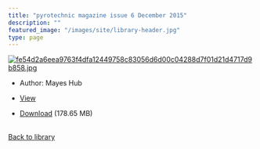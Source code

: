 ```yaml
---
title: "pyrotechnic magazine issue 6 December 2015"
description: ""
featured_image: "/images/site/library-header.jpg"
type: page
---
```


<a href="https://drive.google.com/file/d/1xABGltUcTN_hrpTo7Ne7tXXzP6cWs5T_/view" target="_blank">![fe54d2a6eea9763f4dfa12449758c83056d6d00c04288d7f01d21d4717d9b858.jpg](/images/library/fe54d2a6eea9763f4dfa12449758c83056d6d00c04288d7f01d21d4717d9b858.jpg)</a>
* Author: Mayes Hub
* <a href="https://drive.google.com/file/d/1xABGltUcTN_hrpTo7Ne7tXXzP6cWs5T_/view" target="_blank">View</a>

* [Download](https://drive.google.com/uc?export=download&id=1xABGltUcTN_hrpTo7Ne7tXXzP6cWs5T_) (178.65 MB)

<br />[Back to library](/library/)
